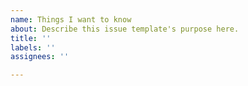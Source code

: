 ```yaml
---
name: Things I want to know
about: Describe this issue template's purpose here.
title: ''
labels: ''
assignees: ''

---
```



